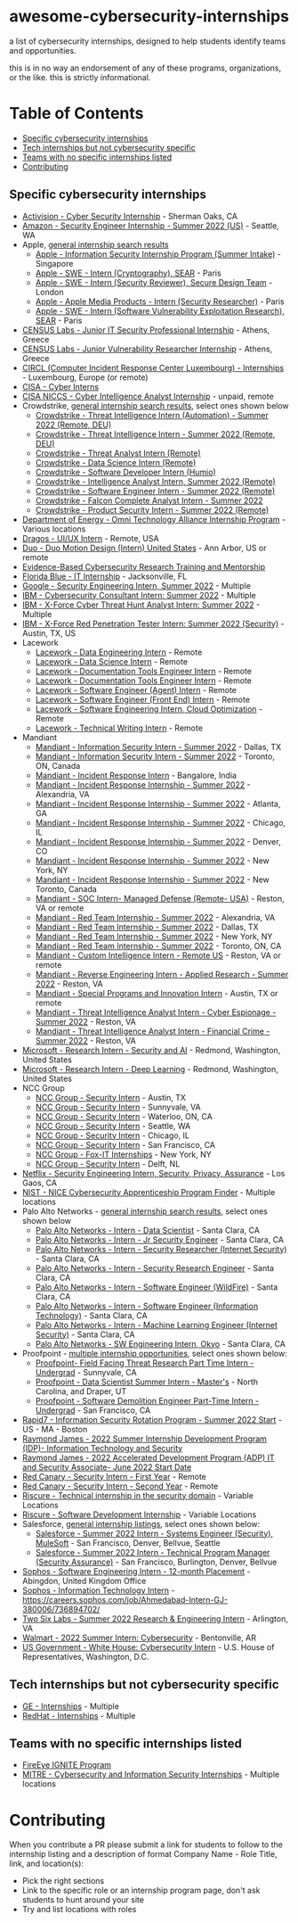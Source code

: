 # awesome-cybersecurity-internships
a list of cybersecurity internships, designed to help students identify teams and opportunities. 

this is in no way an endorsement of any of these programs, organizations, or the like. this is strictly informational. 

# Table of Contents
  * [Specific cybersecurity internships](#specific-cybersecurity-internships)
  * [Tech internships but not cybersecurity specific](#tech-internships-but-not-cybersecurity-specific)
  * [Teams with no specific internships listed](#teams-with-no-specific-internships-listed)
* [Contributing](#contributing)

## Specific cybersecurity internships

* [Activision - Cyber Security Internship](https://careers.activision.com/job/R009235/Cyber-Security-Internship) - Sherman Oaks, CA
* [Amazon - Security Engineer Internship - Summer 2022 (US)](https://www.amazon.jobs/en/jobs/1628641/security-engineer-internship-summer-2022-us) - Seattle, WA
* Apple, [general internship search results](https://jobs.apple.com/en-us/search?team=internships-STDNT-INTRN)
  * [Apple - Information Security Internship Program (Summer Intake)](https://jobs.apple.com/en-us/details/200330169/information-security-internship-program-summer-intake?team=STDNT) - Singapore
  * [Apple - SWE - Intern (Cryptography), SEAR](https://jobs.apple.com/en-us/details/200290250/swe-intern-cryptography-sear?team=STDNT) - Paris
  * [Apple - SWE - Intern (Security Reviewer), Secure Design Team](https://jobs.apple.com/en-us/details/200317154/swe-intern-security-reviewer-secure-design-team?team=STDNT) - London
  * [Apple - Apple Media Products - Intern (Security Researcher)](https://jobs.apple.com/en-us/details/200311573/apple-media-products-intern-security-researcher?team=STDNT) - Paris
  * [Apple - SWE - Intern (Software Vulnerability Exploitation Research), SEAR](https://jobs.apple.com/en-us/details/200290252/swe-intern-software-vulnerability-exploitation-research-sear?team=STDNT) - Paris
* [CENSUS Labs - Junior IT Security Professional Internship](https://census-labs.com/openings/#cfina) - Athens, Greece
* [CENSUS Labs - Junior Vulnerability Researcher Internship](https://census-labs.com/openings/#cfina) - Athens, Greece
* [CIRCL (Computer Incident Response Center Luxembourg) - Internships](https://www.circl.lu/projects/internships/) - Luxembourg, Europe (or remote)
* [CISA - Cyber Interns](https://www.cisa.gov/cyber-interns)
* [CISA NICCS - Cyber Intelligence Analyst Internship](https://niccs.cisa.gov/training/search/center-international-cyber-intelligence/cyber-intelligence-analyst-internship) - unpaid, remote
* Crowdstrike, [general internship search results](https://crowdstrike.wd5.myworkdayjobs.com/crowdstrikecareers/0/refreshFacet/318c8bb6f553100021d223d9780d30be), select ones shown below
 	* [Crowdstrike - Threat Intelligence Intern (Automation) - Summer 2022 (Remote, DEU)](https://crowdstrike.wd5.myworkdayjobs.com/en-US/crowdstrikecareers/job/Germany---Remote/Threat-Intelligence-Intern--Automation----Summer-2022--Remote--DEU-_R6226) 
	* [Crowdstrike - Threat Intelligence Intern - Summer 2022 (Remote, DEU)](https://crowdstrike.wd5.myworkdayjobs.com/en-US/crowdstrikecareers/job/Germany---Remote/Threat-Intelligence-Intern---Summer-2022--Remote--DEU-_R6225) 
	* [Crowdstrike - Threat Analyst Intern (Remote)](https://crowdstrike.wd5.myworkdayjobs.com/en-US/crowdstrikecareers/job/USA---Remote/Threat-Analyst-Intern--Remote-_R5748) 
	* [Crowdstrike - Data Science Intern (Remote)](https://crowdstrike.wd5.myworkdayjobs.com/en-US/crowdstrikecareers/job/USA---Remote/Data-Science-Intern--Remote-_R6131) 
	* [Crowdstrike - Software Developer Intern (Humio)](https://crowdstrike.wd5.myworkdayjobs.com/en-US/crowdstrikecareers/job/Denmark---Aarhus/Software-Developer-Intern--Humio-_R5901) 
	* [Crowdstrike - Intelligence Analyst Intern, Summer 2022 (Remote)](https://crowdstrike.wd5.myworkdayjobs.com/en-US/crowdstrikecareers/job/USA---Remote-VA/Intelligence-Analyst-Intern--Summer-2022--Remote-_R4787) 
	* [Crowdstrike - Software Engineer Intern - Summer 2022 (Remote)](https://crowdstrike.wd5.myworkdayjobs.com/en-US/crowdstrikecareers/job/USA---Remote/Software-Engineer-Intern---Summer-2022--Remote-_R4777) 
	* [Crowdstrike - Falcon Complete Analyst Intern - Summer 2022](https://crowdstrike.wd5.myworkdayjobs.com/en-US/crowdstrikecareers/job/USA---Austin-TX/Falcon-Complete-Analyst-Intern--Summer-2022-_R4771) 
	* [Crowdstrike - Product Security Intern - Summer 2022 (Remote)](https://crowdstrike.wd5.myworkdayjobs.com/en-US/crowdstrikecareers/job/USA---Sunnyvale-CA/Product-Security-Intern---Summer-2022--Remote-_R5808) 
* [Department of Energy - Omni Technology Alliance Internship Program](https://orise.orau.gov/doe-omni/) - Various locations
* [Dragos - UI/UX Intern](https://jobs.lever.co/dragos/89594143-b620-41c2-a102-c3913b95922e) - Remote, USA
* [Duo - Duo Motion Design (Intern) United States](https://jobs.cisco.com/jobs/ProjectDetail/Duo-Motion-Design-Intern-United-States/1359015) - Ann Arbor, US or remote
* [Evidence-Based Cybersecurity Research Training and Mentorship](https://cdn.gsu.edu/sapp/#/internships)
* [Florida Blue - IT Internship](https://careers.floridablue.com/us/en/job/25317/IT-Internship) - Jacksonville, FL
* [Google - Security Engineering Intern, Summer 2022](https://careers.google.com/jobs/results/108878905491759814/) - Multiple
* [IBM - Cybersecurity Consultant Intern: Summer 2022](https://careers.ibm.com/job/13646066/cybersecurity-consultant-intern-summer-2022-remote/?codes=IBM_CareerWebSite) - Multiple
* [IBM - X-Force Cyber Threat Hunt Analyst Intern: Summer 2022](https://careers.ibm.com/job/14494892/x-force-cyber-threat-hunt-analyst-intern-summer-2022-remote/?codes=IBM_CareerWebSite) - Multiple 
* [IBM - X-Force Red Penetration Tester Intern: Summer 2022 (Security)](https://careers.ibm.com/job/13637783/x-force-red-penetration-tester-intern-summer-2022-security-austin-tx/?codes=IBM_CareerWebSite) - Austin, TX, US
* Lacework
	* [Lacework - Data Engineering Intern](https://www.lacework.com/careers/?gh_jid=4196461004) - Remote
	* [Lacework - Data Science Intern](https://www.lacework.com/careers/?gh_jid=4200234004) - Remote 
	* [Lacework - Documentation Tools Engineer Intern](https://www.lacework.com/careers/?gh_jid=4195997004) - Remote 
	* [Lacework - Documentation Tools Engineer Intern]() - Remote
	* [Lacework - Software Engineer (Agent) Intern](https://www.lacework.com/careers/?gh_jid=4196159004) - Remote
	* [Lacework - Software Engineer (Front End) Intern](https://www.lacework.com/careers/?gh_jid=4200668004) - Remote
	* [Lacework - Software Engineering Intern, Cloud Optimization](https://www.lacework.com/careers/?gh_jid=4200752004) - Remote
	* [Lacework - Technical Writing Intern](https://www.lacework.com/careers/?gh_jid=4195999004) - Remote
* Mandiant 
	* [Mandiant - Information Security Intern - Summer 2022](https://jobs.smartrecruiters.com/Mandiant/743999785846753) - Dallas, TX
	* [Mandiant - Information Security Intern - Summer 2022](https://jobs.smartrecruiters.com/Mandiant/743999778638965) - Toronto, ON, Canada
	* [Mandiant - Incident Response Intern](https://jobs.smartrecruiters.com/Mandiant/743999794302093) - Bangalore, India
	* [Mandiant - Incident Response Internship - Summer 2022](https://jobs.smartrecruiters.com/Mandiant/743999793275571) - Alexandria, VA
	* [Mandiant - Incident Response Internship - Summer 2022](https://jobs.smartrecruiters.com/Mandiant/743999778639363) - Atlanta, GA
	* [Mandiant - Incident Response Internship - Summer 2022](https://jobs.smartrecruiters.com/Mandiant/743999778639099) - Chicago, IL
	* [Mandiant - Incident Response Internship - Summer 2022](https://jobs.smartrecruiters.com/Mandiant/743999779296616) - Denver, CO
	* [Mandiant - Incident Response Internship - Summer 2022](https://jobs.smartrecruiters.com/Mandiant/743999778871322) - New York, NY
	* [Mandiant - Incident Response Internship - Summer 2022](https://jobs.smartrecruiters.com/Mandiant/743999778639066) - New Toronto, Canada
	* [Mandiant - SOC Intern- Managed Defense (Remote- USA)](https://jobs.smartrecruiters.com/Mandiant/743999789781611) - Reston, VA or remote
	* [Mandiant - Red Team Internship - Summer 2022](https://jobs.smartrecruiters.com/Mandiant/743999778639397) - Alexandria, VA
	* [Mandiant - Red Team Internship - Summer 2022](https://jobs.smartrecruiters.com/Mandiant/743999778639199) - Dallas, TX
	* [Mandiant - Red Team Internship - Summer 2022](https://jobs.smartrecruiters.com/Mandiant/743999778639499) - New York, NY
	* [Mandiant - Red Team Internship - Summer 2022](https://jobs.smartrecruiters.com/Mandiant/743999778639033) - Toronto, ON, CA
	* [Mandiant - Custom Intelligence Intern - Remote US](https://jobs.smartrecruiters.com/Mandiant/743999791320245) - Reston, VA or remote
	* [Mandiant - Reverse Engineering Intern - Applied Research - Summer 2022](https://jobs.smartrecruiters.com/Mandiant/743999793276104) - Reston, VA
	* [Mandiant - Special Programs and Innovation Intern](https://jobs.smartrecruiters.com/Mandiant/743999793114499) - Austin, TX or remote
	* [Mandiant - Threat Intelligence Analyst Intern - Cyber Espionage - Summer 2022](https://jobs.smartrecruiters.com/Mandiant/743999780198046) - Reston, VA
	* [Mandiant - Threat Intelligence Analyst Intern - Financial Crime - Summer 2022](https://jobs.smartrecruiters.com/Mandiant/743999793291662) - Reston, VA
* [Microsoft - Research Intern - Security and AI](https://careers.microsoft.com/students/us/en/job/1228169/Research-Intern-Security-and-AI) - Redmond, Washington, United States
* [Microsoft - Research Intern - Deep Learning](https://careers.microsoft.com/students/us/en/job/1214891/Research-Intern-Deep-Learning) - Redmond, Washington, United States
* NCC Group
	* [NCC Group - Security Intern](https://nccgroup.wd3.myworkdayjobs.com/en-US/NCC_Group/job/Austin-TX/Security-Intern_R5275) - Austin, TX
	* [NCC Group - Security Intern](https://nccgroup.wd3.myworkdayjobs.com/en-US/NCC_Group/job/Sunnyvale-CA/Security-Intern_R5230) - Sunnyvale, VA
	* [NCC Group - Security Intern](https://nccgroup.wd3.myworkdayjobs.com/en-US/NCC_Group/job/Waterloo-ON/Security-Intern_R5227) - Waterloo, ON, CA
	* [NCC Group - Security Intern](https://nccgroup.wd3.myworkdayjobs.com/en-US/NCC_Group/job/Seattle-WA/Security-Intern_R5225) - Seattle, WA
	* [NCC Group - Security Intern](https://nccgroup.wd3.myworkdayjobs.com/en-US/NCC_Group/job/Chicago-IL/Security-Intern_R5226) - Chicago, IL
	* [NCC Group - Security Intern](https://nccgroup.wd3.myworkdayjobs.com/en-US/NCC_Group/job/San-Francisco-CA/Security-Intern_R5229) - San Francisco, CA
	* [NCC Group - Fox-IT Internships](https://nccgroup.wd3.myworkdayjobs.com/en-US/NCC_Group/job/New-York-NY/Security-Intern_R5231) - New York, NY
	* [NCC Group - Security Intern](https://nccgroup.wd3.myworkdayjobs.com/en-US/NCC_Group/job/Delft/Internships_R3472) - Delft, NL
* [Netflix - Security Engineering Intern, Security, Privacy, Assurance](https://jobs.netflix.com/jobs/232791459) - Los Gaos, CA
* [NIST - NICE Cybersecurity Apprenticeship Program Finder](https://content.govdelivery.com/accounts/USNIST/bulletins/303f66e) - Multiple locations
* Palo Alto Networks - [general internship search results](https://jobs.paloaltonetworks.com/en/jobs/?page=1&search=internship#results), select ones shown below
	* [Palo Alto Networks - Intern - Data Scientist](https://jobs.paloaltonetworks.com/en/jobs/job/intern-data-scientist-santa-clara-1d17623d-549f-4a33-aa69-a3b93ee7f675/) - Santa Clara, CA
	* [Palo Alto Networks - Intern - Jr Security Engineer](https://jobs.paloaltonetworks.com/en/jobs/job/intern-jr-security-engineer-santa-clara-937859f0-751a-4c2c-8bec-9c2a1bda08ae/) - Santa Clara, CA 
	* [Palo Alto Networks - Intern - Security Researcher (Internet Security)](https://jobs.paloaltonetworks.com/en/jobs/job/intern-security-researcher-internet-security-santa-clara-8050bd6e-a22b-46da-abad-f748f71dfddf/) - Santa Clara, CA 
	* [Palo Alto Networks - Intern - Security Research Engineer](https://jobs.paloaltonetworks.com/en/jobs/job/intern-security-research-engineer-santa-clara-011fdf1e-d4be-4c95-a035-7edd21e63824/) - Santa Clara, CA
	* [Palo Alto Networks - Intern - Software Engineer (WildFire)](https://jobs.paloaltonetworks.com/en/jobs/job/intern-software-engineer-wildfire-santa-clara-4f10f01e-ab66-4bad-8b5e-e8faf8df37e8/) - Santa Clara, CA
	* [Palo Alto Networks - Intern - Software Engineer (Information Technology)](https://jobs.paloaltonetworks.com/en/jobs/job/intern-software-engineer-information-technology-santa-clara-ea2e82e2-e3c0-416d-973f-c5d2d06a1a44/) - Santa Clara, CA
	* [Palo Alto Networks - Intern - Machine Learning Engineer (Internet Security)](https://jobs.paloaltonetworks.com/en/jobs/job/intern-machine-learning-engineer-internet-security-santa-clara-c6c79ccc-cb77-45e6-88eb-0e18ab7ac721/) - Santa Clara, CA
	* [Palo Alto Networks - SW Engineering Intern, Okyo](https://jobs.paloaltonetworks.com/en/jobs/job/sw-engineering-intern-okyo-santa-clara-f37883c7-6faa-4066-870c-cca41f081153/) - Santa Clara, CA
* Proofpoint - [multiple internship opportunities](https://proofpoint.wd5.myworkdayjobs.com/en-US/ProofpointCareers/jobs?jobFamilyGroup=71aa85e326b90125b9e2fb6b9000ad06), select ones shown below:
	* [Proofpoint- Field Facing Threat Research Part Time Intern - Undergrad](https://proofpoint.wd5.myworkdayjobs.com/en-US/ProofpointCareers/details/Field-Facing-Threat-Research-Part-Time-Intern---Undergrad_R6696?jobFamilyGroup=71aa85e326b90125b9e2fb6b9000ad06) - Sunnyvale, CA
	* [Proofpoint - Data Scientist Summer Intern - Master's](https://proofpoint.wd5.myworkdayjobs.com/en-US/ProofpointCareers/details/Data-Scientist-Summer-Intern---Master-s_R6713?jobFamilyGroup=71aa85e326b90125b9e2fb6b9000ad06) - North Carolina, and Draper, UT
	* [Proofpoint - Software Demolition Engineer Part-Time Intern - Undergrad](https://proofpoint.wd5.myworkdayjobs.com/en-US/ProofpointCareers/details/Software-Demolition-Engineer-Part-Time-Intern---Undergrad_R6344?jobFamilyGroup=71aa85e326b90125b9e2fb6b9000ad06) - San Francisco, CA
* [Rapid7 - Information Security Rotation Program - Summer 2022 Start](https://www.rapid7.com/careers/jobs/detail/?jid=R3543) - US - MA - Boston
* [Raymond James - 2022 Summer Internship Development Program (IDP)- Information Technology and Security](https://raymondjames.taleo.net/careersection/rj_extcareersection052308/jobdetail.ftl?job=2102459&tz=GMT-05%3A00&tzname=America%2FNew_York)
* [Raymond James - 2022 Accelerated Development Program (ADP) IT and Security Associate- June 2022 Start Date](https://raymondjames.taleo.net/careersection/rj_extcareersection052308/jobdetail.ftl?job=2200010&tz=GMT-05%3A00&tzname=America%2FNew_York)
* [Red Canary - Security Intern - First Year](https://jobs.lever.co/redcanary/f256252c-5388-4002-a9ce-64c6eb87d9ab) - Remote
* [Red Canary - Security Intern - Second Year](https://jobs.lever.co/redcanary/1f10fb46-4098-43b6-a9ef-8a3d5ba9b416) - Remote
* [Riscure - Technical internship in the security domain](https://riscure.recruitee.com/o/technical-internship-in-the-security-domain) - Variable Locations
* [Riscure - Software Development Internship](https://riscure.recruitee.com/o/software-development-internship) - Variable Locations
* Salesforce, [general internship listings](https://salesforce.wd1.myworkdayjobs.com/Futureforce_Internships?d=cta-summer-explore-sjb-1), select ones shown below:
	* [Salesforce - Summer 2022 Intern - Systems Engineer (Security), MuleSoft](https://salesforce.wd1.myworkdayjobs.com/en-US/Futureforce_Internships/job/California---San-Francisco/Summer-2022-Intern---Systems-Engineer--Security-_JR124486?d=cta-summer-explore-sjb-1) - San Francisco, Denver, Bellvue, Seattle
	* [Salesforce - Summer 2022 Intern - Technical Program Manager (Security Assurance)](https://salesforce.wd1.myworkdayjobs.com/en-US/Futureforce_Internships/job/California---San-Francisco/Summer-2022-Intern---Technical-Program-Manager--Security-Assurance-_JR127145?d=cta-summer-explore-sjb-1) - San Francisco, Burlington, Denver, Bellvue	
* [Sophos - Software Engineering Intern - 12-month Placement](https://careers.sophos.com/job/Abingdon-Software-Engineering-Intern-OX14-3YP/734842302/) - Abingdon, United Kingdom Office
* [Sophos - Information Technology Intern](https://careers.sophos.com/job/Ahmedabad-Intern-GJ-380006/736894702/) - https://careers.sophos.com/job/Ahmedabad-Intern-GJ-380006/736894702/
* [Two Six Labs - Summer 2022 Research & Engineering Intern](https://twosixtech.com/job/?gh_jid=4178762004) - Arlington, VA
* [Walmart - 2022 Summer Intern: Cybersecurity](https://careers.walmart.com/us/jobs/WD690195-2022-summer-intern-cybersecurity) - Bentonville, AR
* [US Government - White House: Cybersecurity Intern](https://www.house.gov/employment/positions-with-other-house-organizations/7640) - U.S. House of Representatives, Washington, D.C.

## Tech internships but not cybersecurity specific
* [GE - Internships](https://jobs.gecareers.com/global/en/internships-co-ops) - Multiple
* [RedHat - Internships](https://careers-redhat.icims.com/jobs/search?ss=1&searchKeyword=internship&mobile=false&width=1140&height=500&bga=true&needsRedirect=false&jan1offset=-300&jun1offset=-240) - Multiple

## Teams with no specific internships listed
* [FireEye IGNITE Program](https://www.fireeye.com/company/jobs/internships/apply.html) 
* [MITRE - Cybersecurity and Information Security Internships](https://careers.mitre.org/us/en/job/R104589/Cybersecurity-and-Information-Security-Internships) - Multiple locations

# Contributing

When you contribute a PR please submit a link for students to follow to the internship listing and a description of format Company Name - Role Title, link, and location(s):

* Pick the right sections
* Link to the specific role or an internship program page, don't ask students to hunt around your site
* Try and list locations with roles
